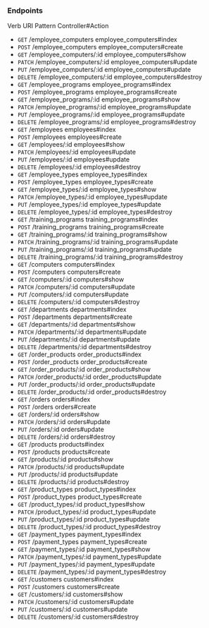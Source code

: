 ### Endpoints ###

Verb           URI Pattern                       Controller#Action
            
* ```GET```    /employee_computers     employee_computers#index
* ```POST```   /employee_computers    employee_computers#create
* ```GET```    /employee_computers/:id employee_computers#show
* ```PATCH```  /employee_computers/:id employee_computers#update
* ```PUT```    /employee_computers/:id employee_computers#update
* ```DELETE``` /employee_computers/:id employee_computers#destroy
* ```GET```    /employee_programs      employee_programs#index
* ```POST```   /employee_programs     employee_programs#create
* ```GET```    /employee_programs/:id  employee_programs#show
* ```PATCH```  /employee_programs/:id  employee_programs#update
* ```PUT```    /employee_programs/:id  employee_programs#update
* ```DELETE``` /employee_programs/:id  employee_programs#destroy
* ```GET```    /employees             employees#index
* ```POST```   /employees              employees#create
* ```GET```    /employees/:id        employees#show
* ```PATCH```  /employees/:id        employees#update
* ```PUT```    /employees/:id         employees#update
* ```DELETE``` /employees/:id          employees#destroy
* ```GET```    /employee_types        employee_types#index
* ```POST```   /employee_types         employee_types#create
* ```GET```    /employee_types/:id     employee_types#show
* ```PATCH```  /employee_types/:id     employee_types#update
* ```PUT```    /employee_types/:id     employee_types#update
* ```DELETE``` /employee_types/:id     employee_types#destroy
* ```GET```    /training_programs      training_programs#index
* ```POST```   /training_programs      training_programs#create
* ```GET```    /training_programs/:id  training_programs#show
* ```PATCH```  /training_programs/:id  training_programs#update
* ```PUT```    /training_programs/:id training_programs#update
* ```DELETE``` /training_programs/:id  training_programs#destroy
* ```GET```    /computers              computers#index
* ```POST```   /computers            computers#create
* ```GET```    /computers/:id         computers#show
* ```PATCH```  /computers/:id         computers#update
* ```PUT```    /computers/:id         computers#update
* ```DELETE``` /computers/:id          computers#destroy
* ```GET```    /departments           departments#index
* ```POST```   /departments            departments#create
* ```GET```    /departments/:id       departments#show
* ```PATCH```  /departments/:id        departments#update
* ```PUT```    /departments/:id       departments#update
* ```DELETE``` /departments/:id       departments#destroy
* ```GET```    /order_products         order_products#index
* ```POST```   /order_products         order_products#create
* ```GET```    /order_products/:id     order_products#show
* ```PATCH```  /order_products/:id     order_products#update
* ```PUT```    /order_products/:id    order_products#update
* ```DELETE``` /order_products/:id    order_products#destroy
* ```GET```    /orders                 orders#index
* ```POST```   /orders               orders#create
* ```GET```    /orders/:id            orders#show
* ```PATCH```  /orders/:id             orders#update
* ```PUT```    /orders/:id             orders#update
* ```DELETE``` /orders/:id             orders#destroy
* ```GET```    /products               products#index
* ```POST```   /products              products#create
* ```GET```    /products/:id           products#show
* ```PATCH```  /products/:id           products#update
* ```PUT```    /products/:id           products#update
* ```DELETE``` /products/:id           products#destroy
* ```GET```    /product_types         product_types#index
* ```POST```   /product_types          product_types#create
* ```GET```    /product_types/:id     product_types#show
* ```PATCH```  /product_types/:id      product_types#update
* ```PUT```    /product_types/:id     product_types#update
* ```DELETE``` /product_types/:id      product_types#destroy
* ```GET```    /payment_types         payment_types#index
* ```POST```   /payment_types         payment_types#create
* ```GET```    /payment_types/:id      payment_types#show
* ```PATCH```  /payment_types/:id      payment_types#update
* ```PUT```    /payment_types/:id     payment_types#update
* ```DELETE``` /payment_types/:id      payment_types#destroy
* ```GET```    /customers             customers#index
* ```POST```   /customers            customers#create
* ```GET```    /customers/:id          customers#show
* ```PATCH```  /customers/:id          customers#update
* ```PUT```    /customers/:id         customers#update
* ```DELETE``` /customers/:id         customers#destroy
